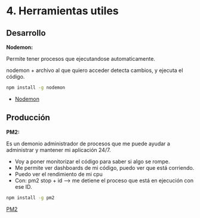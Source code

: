 # 4. Herramientas utiles

## **Desarrollo**

**Nodemon:**&#x20;

Permite tener procesos que ejecutandose automaticamente.

nodemon + archivo al que quiero acceder detecta cambios, y ejecuta el código.

```bash
npm install -g nodemon
```

* [Nodemon](https://nodemon.io/)

## **Producción**

**PM2:**

Es un demonio administrador de procesos que me puede ayudar a administrar y mantener mi aplicación 24/7.

* Voy a poner monitorizar el código para saber si algo se rompe.
* Me permite ver dashboards de mi código, puedo ver que está corriendo.
* Puedo ver el rendimiento de mi cpu
* Con: pm2 stop + id —> me detiene el proceso que está en ejecución con ese ID.

```bash
npm install -g pm2
```

[PM2](https://pm2.keymetrics.io/)
